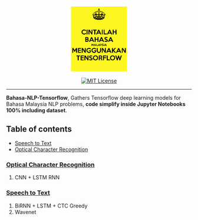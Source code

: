 <p align="center">
    <a href="#readme">
        <img alt="logo" width="30%" src="cintailah-bahasa-malaysia-menggunakan-tensorflow.jpg">
    </a>
</p>
<p align="center">
  <a href="https://github.com/huseinzol05/Bahasa-NLP-Tensorflow/blob/master/LICENSE"><img alt="MIT License" src="https://img.shields.io/badge/License-MIT-yellow.svg"></a>
</p>

---

**Bahasa-NLP-Tensorflow**, Gathers Tensorflow deep learning models for Bahasa Malaysia NLP problems, **code simplify inside Jupyter Notebooks 100% including dataset**.

## Table of contents
  * [Speech to Text](https://github.com/huseinzol05/Bahasa-NLP-Tensorflow#speech-to-text)
  * [Optical Character Recognition](https://github.com/huseinzol05/Bahasa-NLP-Tensorflow#optical-character-recognition)

### [Optical Character Recognition](optical-character-recognition)

1. CNN + LSTM RNN

### [Speech to Text](speech-to-text)

1. BiRNN + LSTM + CTC Greedy
2. Wavenet
